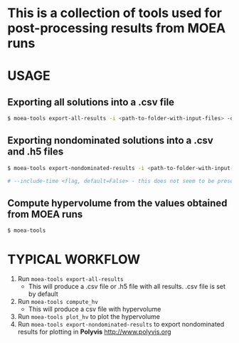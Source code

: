 # This is a collection of tools used for post-processing results from MOEA runs

# USAGE
## Exporting all solutions into a .csv file
``` sh
$ moea-tools export-all-results -i <path-to-folder-with-input-files> -o <path-to-folder-with-output-files>
```
## Exporting nondominated solutions into a .csv and .h5 files
``` sh
$ moea-tools export-nondominated-results -i <path-to-folder-with-input-files> -o <path-to-folder-with-output-files>

# --include-time <flag, default=False> - this does not seem to be present in the file any longer (or was it just intended only?)
```

## Compute hypervolume from the values obtained from MOEA runs
``` sh
$ moea-tools 
```

# TYPICAL WORKFLOW
1. Run `moea-tools export-all-results`
   * This will produce a .csv file or .h5 file with all results. .csv file is set by default
2. Run `moea-tools compute_hv`
   * This will produce a csv file with hypervolume
3. Run `moea-tools plot_hv` to plot the hypervolume
4. Run `moea-tools export-nondominated-results` to export nondominated results for plotting in **Polyvis** <http://www.polyvis.org>
